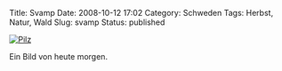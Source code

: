 Title: Svamp
Date: 2008-10-12 17:02
Category: Schweden
Tags: Herbst, Natur, Wald
Slug: svamp
Status: published

[![Pilz](/pic/vitsvamp_s.jpg "Pilz")](/pic/vitsvamp_l.jpg)

Ein Bild von heute morgen.

